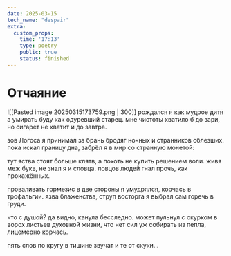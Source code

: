 ```yaml
---
date: 2025-03-15
tech_name: "despair"
extra:
  custom_props:
    time: '17:13'
    type: poetry
    public: true
    status: finished
---
```

# Отчаяние
![[Pasted image 20250315173759.png | 300]]
рождался я как мудрое дитя
а умирать буду как одуревший старец.
мне чистоты хватило б до зари,
но сигарет не хватит и до завтра.

зов Логоса я принимал за брань
бродяг ночных и странников облезших.
пока искал границу дна,
забрёл я в мир со странную монетой:

тут яства стоят больше клятв,
а похоть не купить решением воли.
живя меж букв, не знал я и словца.
ловцов людей гнал прочь, как прокажённых.

проваливать гормезис в две стороны
я умудрялся, корчась в трофальгии.
язва блаженства, струп восторга
я выбрал сам горечь в груди.

что с душой? да видно, канула бесследно.
может пульнул с окурком в ворох листьев
духовной жизни, что нет сил уж собирать
из пепла, лицемерно корчась.

пять слов по кругу в тишине звучат
и те от скуки…


